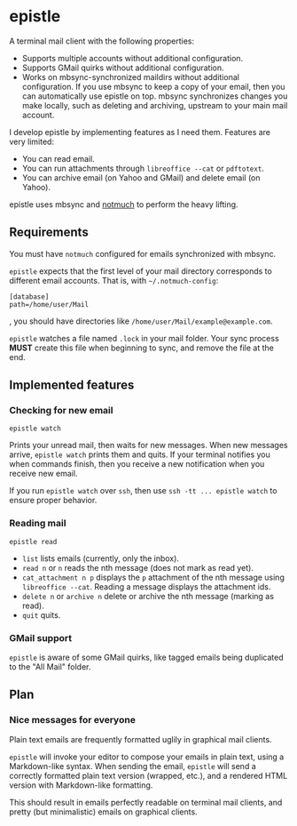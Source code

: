 # epistle

A terminal mail client with the following properties:

* Supports multiple accounts without additional configuration.
* Supports GMail quirks without additional configuration.
* Works on mbsync-synchronized maildirs without additional configuration.
  If you use mbsync to keep a copy of your email, then you can automatically use epistle on top.
  mbsync synchronizes changes you make locally, such as deleting and archiving, upstream to your main mail account.

I develop epistle by implementing features as I need them.
Features are very limited:

* You can read email.
* You can run attachments through `libreoffice --cat` or `pdftotext`.
* You can archive email (on Yahoo and GMail) and delete email (on Yahoo).

epistle uses mbsync and [notmuch](https://notmuchmail.org/) to perform the heavy lifting.

## Requirements

You must have `notmuch` configured for emails synchronized with mbsync.

`epistle` expects that the first level of your mail directory corresponds to different email accounts.
That is, with `~/.notmuch-config`:

```
[database]
path=/home/user/Mail
```

, you should have directories like `/home/user/Mail/example@example.com`.

`epistle` watches a file named `.lock` in your mail folder.
Your sync process **MUST** create this file when beginning to sync, and remove the file at the end.

## Implemented features

### Checking for new email

```
epistle watch
```

Prints your unread mail, then waits for new messages.
When new messages arrive, `epistle watch` prints them and quits.
If your terminal notifies you when commands finish, then you receive a new notification when you receive new email.

If you run `epistle watch` over `ssh`, then use `ssh -tt ... epistle watch` to ensure proper behavior.

### Reading mail

```
epistle read
```

* `list` lists emails (currently, only the inbox).
* `read n` or `n` reads the nth message (does not mark as read yet).
* `cat_attachment n p` displays the `p` attachment of the nth message using `libreoffice --cat`.
  Reading a message displays the attachment ids.
* `delete n` or `archive n` delete or archive the nth message (marking as read).
* `quit` quits.

### GMail support

`epistle` is aware of some GMail quirks, like tagged emails being duplicated to the "All Mail" folder.

## Plan

### Nice messages for everyone

Plain text emails are frequently formatted uglily in graphical mail clients.

`epistle` will invoke your editor to compose your emails in plain text, using a Markdown-like syntax.
When sending the email, `epistle` will send a correctly formatted plain text version (wrapped, etc.), and a rendered HTML version with Markdown-like formatting.

This should result in emails perfectly readable on terminal mail clients, and pretty (but minimalistic) emails on graphical clients.
